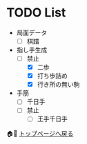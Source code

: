 # TODO List

* 局面データ
    * [ ] 棋譜
* 指し手生成
    * [ ] 禁止
        * [x] 二歩
        * [x] 打ち歩詰め
        * [x] 行き所の無い駒
* 手筋
    * [ ] 千日手
    * [ ] 禁止
        * [ ] 王手千日手

🏠📖 [トップページへ戻る](../README.md)  
